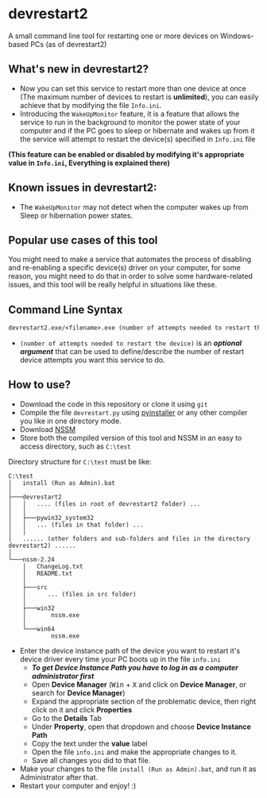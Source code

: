 # devrestart2
A small command line tool for restarting one or more devices on Windows-based PCs (as of devrestart2)

## What's new in devrestart2?
* Now you can set this service to restart more than one device at once (The maximum number of devices to restart is **unlimited**), you can easily achieve that by modifying the file `Info.ini`.
* Introducing the `WakeUpMonitor` feature, it is a feature that allows the service to run in the background to monitor the power state of your computer and if the PC goes to sleep or hibernate and wakes up from it the service will attempt to restart the device(s) specified in `Info.ini` file

**(This feature can be enabled or disabled by modifying it's appropriate value in `Info.ini`, Everything is explained there)**
## Known issues in devrestart2:
* The `WakeUpMonitor` may not detect when the computer wakes up from Sleep or hibernation power states.


## Popular use cases of this tool
You might need to make a service that automates the process of disabling and re-enabling a specific device(s) driver on your computer, for some reason, you might need to do that in order to solve some hardware-related issues, and this tool will be really helpful in situations like these.

## Command Line Syntax
```bat
devrestart2.exe/<filename>.exe (number of attempts needed to restart the device)
```
* `(number of attempts needed to restart the device)` is an ***optional argument*** that can be used to define/describe the number of restart device attempts you want this service to do.

## How to use?
* Download the code in this repository or clone it using `git`
* Compile the file `devrestart.py` using [pyinstaller](https://pypi.org/project/pyinstaller/) or any other compiler you like in one directory mode.
* Download [NSSM](https://nssm.cc/)
* Store both the compiled version of this tool and NSSM in an easy to access directory, such as `C:\test`

Directory structure for `C:\test` must be like:
```
C:\test
│   install (Run as Admin).bat
│
├───devrestart2
│   │   .... (files in root of devrestart2 folder) ...
│   │
│   ├───pywin32_system32
│   │   ... (files in that folder) ...
│   │
│   ...... (other folders and sub-folders and files in the directory devrestart2) ......
│
└───nssm-2.24
    │   ChangeLog.txt
    │   README.txt
    │
    ├───src
    │      ... (files in src folder)
    │
    ├───win32
    │       nssm.exe
    │
    └───win64
            nssm.exe

```
* Enter the device instance path of the device you want to restart it's device driver every time your PC boots up in the file `info.ini`
  * ***To get Device Instance Path you have to log in as a computer administrator first***
  * Open **Device Manager** (<kbd>Win</kbd> + <kbd>X</kbd> and click on **Device Manager**, or search for **Device Manager**)
  * Expand the appropriate section of the problematic device, then right click on it and click **Properties**
  * Go to the **Details** Tab
  * Under **Property**, open that dropdown and choose **Device Instance Path**
  * Copy the text under the **value** label
  * Open the file `info.ini` and make the appropriate changes to it.
  * Save all changes you did to that file.
* Make your changes to the file `install (Run as Admin).bat`, and run it as Administrator after that.
* Restart your computer and enjoy! :)
